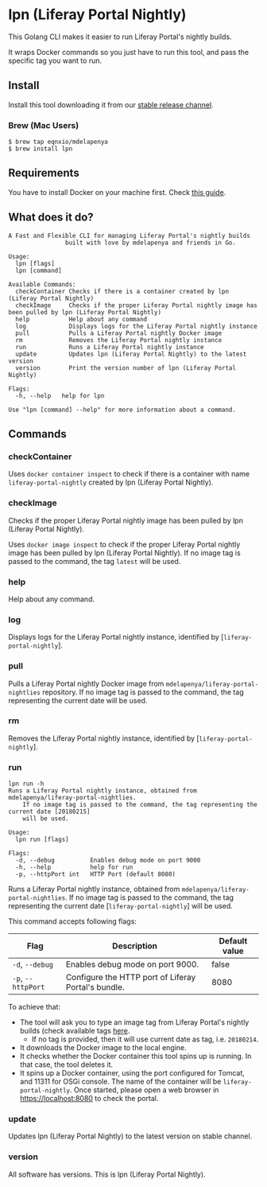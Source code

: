 # lpn (Liferay Portal Nightly)

This Golang CLI makes it easier to run Liferay Portal's nightly builds.

It wraps Docker commands so you just have to run this tool, and pass the specific tag you want to run.

## Install

Install this tool downloading it from our [stable release channel](https://dl.equinox.io/mdelapenya/lpn/stable).

### Brew (Mac Users)

```shell
$ brew tap eqnxio/mdelapenya
$ brew install lpn
```

## Requirements

You have to install Docker on your machine first. Check [this guide](https://docs.docker.com/install).

## What does it do?

```shell
A Fast and Flexible CLI for managing Liferay Portal's nightly builds
				built with love by mdelapenya and friends in Go.

Usage:
  lpn [flags]
  lpn [command]

Available Commands:
  checkContainer Checks if there is a container created by lpn (Liferay Portal Nightly)
  checkImage     Checks if the proper Liferay Portal nightly image has been pulled by lpn (Liferay Portal Nightly)
  help           Help about any command
  log            Displays logs for the Liferay Portal nightly instance
  pull           Pulls a Liferay Portal nightly Docker image
  rm             Removes the Liferay Portal nightly instance
  run            Runs a Liferay Portal nightly instance
  update         Updates lpn (Liferay Portal Nightly) to the latest version
  version        Print the version number of lpn (Liferay Portal Nightly)

Flags:
  -h, --help   help for lpn

Use "lpn [command] --help" for more information about a command.
```

## Commands

### checkContainer

Uses `docker container inspect` to check if there is a container with name `liferay-portal-nightly` created by lpn (Liferay Portal Nightly).

### checkImage

Checks if the proper Liferay Portal nightly image has been pulled by lpn (Liferay Portal Nightly).

Uses `docker image inspect` to check if the proper Liferay Portal nightly image has been pulled by lpn (Liferay Portal Nightly). If no image tag is passed to the command, the tag `latest` will be used.

### help

Help about any command.

### log

Displays logs for the Liferay Portal nightly instance, identified by [`liferay-portal-nightly`].

### pull

Pulls a Liferay Portal nightly Docker image from `mdelapenya/liferay-portal-nightlies` repository. If no image tag is passed to the command, the tag representing the current date will be used.

### rm

Removes the Liferay Portal nightly instance, identified by [`liferay-portal-nightly`].

### run

```shell
lpn run -h
Runs a Liferay Portal nightly instance, obtained from mdelapenya/liferay-portal-nightlies.
	If no image tag is passed to the command, the tag representing the current date [20180215]
	will be used.

Usage:
  lpn run [flags]

Flags:
  -d, --debug          Enables debug mode on port 9000
  -h, --help           help for run
  -p, --httpPort int   HTTP Port (default 8080)
```

Runs a Liferay Portal nightly instance, obtained from `mdelapenya/liferay-portal-nightlies`. If no image tag is passed to the command, the tag representing the current date [`liferay-portal-nightly`] will be used.

This command accepts following flags:

| Flag | Description | Default value |
|------|-------------|---------------|
|`-d`, `--debug`| Enables debug mode on port 9000.| false |
|`-p`, `--httpPort` | Configure the HTTP port of Liferay Portal's bundle.| 8080|

To achieve that:

- The tool will ask you to type an image tag from Liferay Portal's nightly builds (check available tags [here](https://hub.docker.com/r/mdelapenya/liferay-portal-nightlies/tags/).
  - If no tag is provided, then it will use current date as tag, i.e. `20180214`.
- It downloads the Docker image to the local engine.
- It checks whether the Docker container this tool spins up is running. In that case, the tool deletes it.
- It spins up a Docker container, using the port configured for Tomcat, and 11311 for OSGi console. The name of the container will be `liferay-portal-nightly`. Once started, please open a web browser in [https://localhost:8080](http://localhost:8080) to check the portal.

### update

Updates lpn (Liferay Portal Nightly) to the latest version on stable channel.

### version

All software has versions. This is lpn (Liferay Portal Nightly).